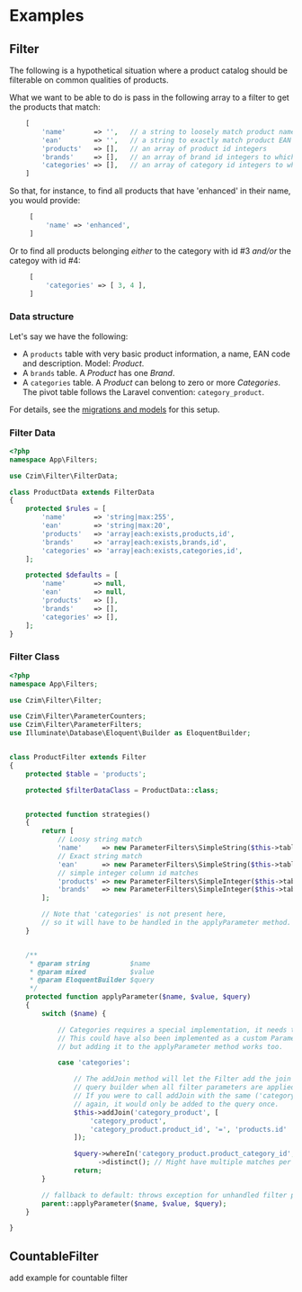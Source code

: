 # Examples

## Filter

The following is a hypothetical situation where a product catalog should be filterable on common qualities of products.

What we want to be able to do is pass in the following array to a filter to get the products that match:

```php
    [
        'name'       => '',   // a string to loosely match product names by
        'ean'        => '',   // a string to exactly match product EAN codes by
        'products'   => [],   // an array of product id integers
        'brands'     => [],   // an array of brand id integers to which the product must belong
        'categories' => [],   // an array of category id integers to which the product must belong
    ]
```

So that, for instance, to find all products that have 'enhanced' in their name, you would provide:
 
```php
     [
         'name' => 'enhanced',
     ]
 ```
 
 Or to find all products belonging *either* to the category with id #3 *and/or* the categoy with id #4:
 
 ```php
      [
          'categories' => [ 3, 4 ],
      ]
  ```


### Data structure

Let's say we have the following:

- A `products` table with very basic product information, a name, EAN code and description. Model: *Product*.
- A `brands` table. A *Product* has one *Brand*.
- A `categories` table. A *Product* can belong to zero or more *Categories*.
  The pivot table follows the Laravel convention: `category_product`.

For details, see the [migrations and models](EXAMPLE_DETAILS.md) for this setup.

### Filter Data

```php
<?php
namespace App\Filters;

use Czim\Filter\FilterData;

class ProductData extends FilterData
{
    protected $rules = [
        'name'       => 'string|max:255',
        'ean'        => 'string|max:20',
        'products'   => 'array|each:exists,products,id',
        'brands'     => 'array|each:exists,brands,id',
        'categories' => 'array|each:exists,categories,id',
    ];

    protected $defaults = [
        'name'       => null,
        'ean'        => null,
        'products'   => [],
        'brands'     => [],
        'categories' => [],
    ];
}

```

### Filter Class

```php
<?php
namespace App\Filters;

use Czim\Filter\Filter;

use Czim\Filter\ParameterCounters;
use Czim\Filter\ParameterFilters;
use Illuminate\Database\Eloquent\Builder as EloquentBuilder;


class ProductFilter extends Filter
{
    protected $table = 'products';

    protected $filterDataClass = ProductData::class;


    protected function strategies()
    {
        return [
            // Loosy string match
            'name'     => new ParameterFilters\SimpleString($this->table),
            // Exact string match
            'ean'      => new ParameterFilters\SimpleString($this->table, null, true),
            // simple integer column id matches
            'products' => new ParameterFilters\SimpleInteger($this->table, 'id'),
            'brands'   => new ParameterFilters\SimpleInteger($this->table, 'brand_id'),
        ];

        // Note that 'categories' is not present here,
        // so it will have to be handled in the applyParameter method.
    }


    /**
     * @param string          $name
     * @param mixed           $value
     * @param EloquentBuilder $query
     */
    protected function applyParameter($name, $value, $query)
    {
        switch ($name) {

            // Categories requires a special implementation, it needs to join a pivot table.
            // This could have also been implemented as a custom ParameterFilter class,
            // but adding it to the applyParameter method works too.

            case 'categories':

                // The addJoin method will let the Filter add the join statements to the
                // query builder when all filter parameters are applied.
                // If you were to call addJoin with the same ('category_product') key name
                // again, it would only be added to the query once.
                $this->addJoin('category_product', [
                    'category_product',
                    'category_product.product_id', '=', 'products.id'
                ]);

                $query->whereIn('category_product.product_category_id', $value)
                      ->distinct(); // Might have multiple matches per product
                return;
        }

        // fallback to default: throws exception for unhandled filter parameter
        parent::applyParameter($name, $value, $query);
    }

}
```

## CountableFilter

add example for countable filter
